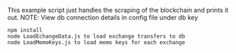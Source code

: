 

This example script just handles the scraping of the blockchain and prints it out. 
NOTE: View db connection details in config file under db key

```
npm install
node LoadEchangeData.js to load exchange transfers to db
node LoadMemoKeys.js to load memo keys for each exchange
```